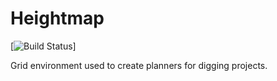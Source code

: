 # Heightmap  

[![Build Status](https://www.travis-ci.com/Idate96/heightgrid.svg?branch=master)]


Grid environment used to create planners for digging projects.
